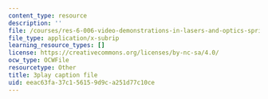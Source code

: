 ```yaml
---
content_type: resource
description: ''
file: /courses/res-6-006-video-demonstrations-in-lasers-and-optics-spring-2008/eeac63fa37c156159d9ca251d77c10ce_goPg4-iVa1s.vtt
file_type: application/x-subrip
learning_resource_types: []
license: https://creativecommons.org/licenses/by-nc-sa/4.0/
ocw_type: OCWFile
resourcetype: Other
title: 3play caption file
uid: eeac63fa-37c1-5615-9d9c-a251d77c10ce
---
```

